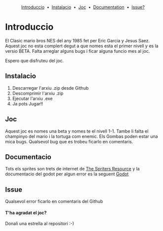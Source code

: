 <p align="center">
<a href="#introduction">Introduccio</a> &nbsp;&bull;&nbsp;
<a href="#installation">Instalacio</a> &nbsp;&bull;&nbsp;
<a href="#usage">Joc</a> &nbsp;&bull;&nbsp;
<a href="#documentation">Documentation</a> &nbsp;&bull;&nbsp;
<a href="#issue">Issue?</a>
</p>

# Introduccio
El Clasic mario bros NES del any 1985 fet per Eric Garcia y Jesus Saez.
Aquest joc no esta complert degut a que nomes esta el primer nivell y es la versio BETA. Falta arreglar alguns bugs i ficar alguna funcio mes al joc.

Espero que disfruteu del joc.

## Instalacio
  1. Descarregar l'arxiu .zip desde Github
  2. Descomprimir l'arxiu .zip
  3. Ejecutar l'arxiu .exe
  4. Ja pots Jugar!!

## Joc
Aquest joc es nomes una beta y nomes te el nivell 1-1. 
Tambe li falta el champinyo del mario i la tortuga com enemic. 
Els Gombas poden estar una mica bugs.
Qualsevol bug que es trobeu ficarlo en comentaris.


## Documentacio
Tots els sprites son trets de internet de <a href="https://www.spriters-resource.com">The Spriters Resource<a/>
y la documentacio del godot per algun error es la seguent <a href="https://docs.godotengine.org/en/stable/">Godot<a/>

## Issue
Qualsevol error ficarlo en comentaris del Github

<h4>T'ha agradat el joc?</h4>
Donali una estrella al repositori :-)

